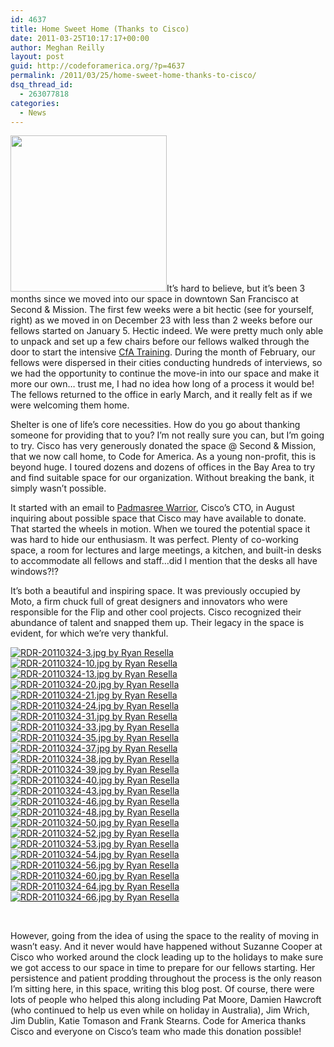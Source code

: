 ```yaml
---
id: 4637
title: Home Sweet Home (Thanks to Cisco)
date: 2011-03-25T10:17:17+00:00
author: Meghan Reilly
layout: post
guid: http://codeforamerica.org/?p=4637
permalink: /2011/03/25/home-sweet-home-thanks-to-cisco/
dsq_thread_id:
  - 263077818
categories:
  - News
---
```

<img class="alignright" src="http://codeforamerica.org/img/crushed.jpg" alt="" width="250px" />It’s hard to believe, but it’s been 3 months since we moved into our space in downtown San Francisco at Second & Mission. The first few weeks were a bit hectic (see for yourself, right) as we moved in on December 23 with less than 2 weeks before our fellows started on January 5. Hectic indeed. We were pretty much only able to unpack and set up a few chairs before our fellows walked through the door to start the intensive [CfA Training](http://codeforamerica.org/the-2011-cfa-institute/). During the month of February, our fellows were dispersed in their cities conducting hundreds of interviews, so we had the opportunity to continue the move-in into our space and make it more our own&#8230; trust me, I had no idea how long of a process it would be! The fellows returned to the office in early March, and it really felt as if we were welcoming them home.

Shelter is one of life’s core necessities. How do you go about thanking someone for providing that to you? I’m not really sure you can, but I’m going to try. Cisco has very generously donated the space @ Second & Mission, that we now call home, to Code for America. As a young non-profit, this is beyond huge. I toured dozens and dozens of offices in the Bay Area to try and find suitable space for our organization. Without breaking the bank, it simply wasn’t possible.

It started with an email to [Padmasree Warrior](http://newsroom.cisco.com/dlls/execs/warrior-padmasree.html), Cisco’s CTO, in August inquiring about possible space that Cisco may have available to donate. That started the wheels in motion. When we toured the potential space it was hard to hide our enthusiasm. It was perfect. Plenty of co-working space, a room for lectures and large meetings, a kitchen, and built-in desks to accommodate all fellows and staff&#8230;did I mention that the desks all have windows?!?

It&#8217;s both a beautiful and inspiring space. It was previously occupied by Moto, a firm chuck full of great designers and innovators who were responsible for the Flip and other cool projects. Cisco recognized their abundance of talent and snapped them up. Their legacy in the space is evident, for which we&#8217;re very thankful.

<div id="setThumbs" class="clearfix">
  <div id="setThumbs-indv5556230721_div" class="setThumbs-indv">
    <span id="photo_thumb5556230721" class="photo_container pc_s"><a class="image_link" title="RDR-20110324-3.jpg by Ryan Resella" href="http://flickr.com/photos/lastminuteracer/5556230721/in/set-72157626216945817/"><img class="pc_img" src="http://farm6.static.flickr.com/5097/5556230721_dde073435d_s.jpg" border="0" alt="RDR-20110324-3.jpg by Ryan Resella" /></a></span>
  </div>
  
  <div id="setThumbs-indv5556816744_div" class="setThumbs-indv">
    <span id="photo_thumb5556816744" class="photo_container pc_s"><a class="image_link" title="RDR-20110324-10.jpg by Ryan Resella" href="http://flickr.com/photos/lastminuteracer/5556816744/in/set-72157626216945817/"><img class="pc_img" src="http://farm6.static.flickr.com/5259/5556816744_06a87725e4_s.jpg" border="0" alt="RDR-20110324-10.jpg by Ryan Resella" /></a></span>
  </div>
  
  <div id="setThumbs-indv5556817934_div" class="setThumbs-indv">
    <span id="photo_thumb5556817934" class="photo_container pc_s"><a class="image_link" title="RDR-20110324-13.jpg by Ryan Resella" href="http://flickr.com/photos/lastminuteracer/5556817934/in/set-72157626216945817/"><img class="pc_img" src="http://farm6.static.flickr.com/5174/5556817934_a1d591eded_s.jpg" border="0" alt="RDR-20110324-13.jpg by Ryan Resella" /></a></span>
  </div>
  
  <div id="setThumbs-indv5556234127_div" class="setThumbs-indv">
    <span id="photo_thumb5556234127" class="photo_container pc_s"><a class="image_link" title="RDR-20110324-20.jpg by Ryan Resella" href="http://flickr.com/photos/lastminuteracer/5556234127/in/set-72157626216945817/"><img class="pc_img" src="http://farm6.static.flickr.com/5181/5556234127_5e5365dcf7_s.jpg" border="0" alt="RDR-20110324-20.jpg by Ryan Resella" /></a></span>
  </div>
  
  <div id="setThumbs-indv5556235159_div" class="setThumbs-indv">
    <span id="photo_thumb5556235159" class="photo_container pc_s"><a class="image_link" title="RDR-20110324-21.jpg by Ryan Resella" href="http://flickr.com/photos/lastminuteracer/5556235159/in/set-72157626216945817/"><img class="pc_img" src="http://farm6.static.flickr.com/5099/5556235159_1ae99ac66a_s.jpg" border="0" alt="RDR-20110324-21.jpg by Ryan Resella" /></a></span>
  </div>
  
  <div id="setThumbs-indv5556821366_div" class="setThumbs-indv">
    <span id="photo_thumb5556821366" class="photo_container pc_s"><a class="image_link" title="RDR-20110324-24.jpg by Ryan Resella" href="http://flickr.com/photos/lastminuteracer/5556821366/in/set-72157626216945817/"><img class="pc_img" src="http://farm6.static.flickr.com/5099/5556821366_dd11b0fe15_s.jpg" border="0" alt="RDR-20110324-24.jpg by Ryan Resella" /></a></span>
  </div>
  
  <div id="setThumbs-indv5556239009_div" class="setThumbs-indv">
    <span id="photo_thumb5556239009" class="photo_container pc_s"><a class="image_link" title="RDR-20110324-31.jpg by Ryan Resella" href="http://flickr.com/photos/lastminuteracer/5556239009/in/set-72157626216945817/"><img class="pc_img" src="http://farm6.static.flickr.com/5139/5556239009_898da4c222_s.jpg" border="0" alt="RDR-20110324-31.jpg by Ryan Resella" /></a></span>
  </div>
  
  <div id="setThumbs-indv5556824792_div" class="setThumbs-indv">
    <span id="photo_thumb5556824792" class="photo_container pc_s"><a class="image_link" title="RDR-20110324-33.jpg by Ryan Resella" href="http://flickr.com/photos/lastminuteracer/5556824792/in/set-72157626216945817/"><img class="pc_img" src="http://farm6.static.flickr.com/5188/5556824792_9d277bb34c_s.jpg" border="0" alt="RDR-20110324-33.jpg by Ryan Resella" /></a></span>
  </div>
  
  <div id="setThumbs-indv5556825868_div" class="setThumbs-indv">
    <span id="photo_thumb5556825868" class="photo_container pc_s"><a class="image_link" title="RDR-20110324-35.jpg by Ryan Resella" href="http://flickr.com/photos/lastminuteracer/5556825868/in/set-72157626216945817/"><img class="pc_img" src="http://farm6.static.flickr.com/5264/5556825868_7fa21d8935_s.jpg" border="0" alt="RDR-20110324-35.jpg by Ryan Resella" /></a></span>
  </div>
  
  <div id="setThumbs-indv5556241985_div" class="setThumbs-indv">
    <span id="photo_thumb5556241985" class="photo_container pc_s"><a class="image_link" title="RDR-20110324-37.jpg by Ryan Resella" href="http://flickr.com/photos/lastminuteracer/5556241985/in/set-72157626216945817/"><img class="pc_img" src="http://farm6.static.flickr.com/5145/5556241985_0435e2d763_s.jpg" border="0" alt="RDR-20110324-37.jpg by Ryan Resella" /></a></span>
  </div>
  
  <div id="setThumbs-indv5556827802_div" class="setThumbs-indv">
    <span id="photo_thumb5556827802" class="photo_container pc_s"><a class="image_link" title="RDR-20110324-38.jpg by Ryan Resella" href="http://flickr.com/photos/lastminuteracer/5556827802/in/set-72157626216945817/"><img class="pc_img" src="http://farm6.static.flickr.com/5132/5556827802_7b5250d361_s.jpg" border="0" alt="RDR-20110324-38.jpg by Ryan Resella" /></a></span>
  </div>
  
  <div id="setThumbs-indv5556244089_div" class="setThumbs-indv">
    <span id="photo_thumb5556244089" class="photo_container pc_s"><a class="image_link" title="RDR-20110324-39.jpg by Ryan Resella" href="http://flickr.com/photos/lastminuteracer/5556244089/in/set-72157626216945817/"><img class="pc_img" src="http://farm6.static.flickr.com/5228/5556244089_b8981d3d63_s.jpg" border="0" alt="RDR-20110324-39.jpg by Ryan Resella" /></a></span>
  </div>
  
  <div id="setThumbs-indv5556244993_div" class="setThumbs-indv">
    <span id="photo_thumb5556244993" class="photo_container pc_s"><a class="image_link" title="RDR-20110324-40.jpg by Ryan Resella" href="http://flickr.com/photos/lastminuteracer/5556244993/in/set-72157626216945817/"><img class="pc_img" src="http://farm6.static.flickr.com/5057/5556244993_6c1b81892e_s.jpg" border="0" alt="RDR-20110324-40.jpg by Ryan Resella" /></a></span>
  </div>
  
  <div id="setThumbs-indv5556830844_div" class="setThumbs-indv">
    <span id="photo_thumb5556830844" class="photo_container pc_s"><a class="image_link" title="RDR-20110324-43.jpg by Ryan Resella" href="http://flickr.com/photos/lastminuteracer/5556830844/in/set-72157626216945817/"><img class="pc_img" src="http://farm6.static.flickr.com/5016/5556830844_9acbb080dd_s.jpg" border="0" alt="RDR-20110324-43.jpg by Ryan Resella" /></a></span>
  </div>
  
  <div id="setThumbs-indv5556247045_div" class="setThumbs-indv">
    <span id="photo_thumb5556247045" class="photo_container pc_s"><a class="image_link" title="RDR-20110324-46.jpg by Ryan Resella" href="http://flickr.com/photos/lastminuteracer/5556247045/in/set-72157626216945817/"><img class="pc_img" src="http://farm6.static.flickr.com/5141/5556247045_251bae56ae_s.jpg" border="0" alt="RDR-20110324-46.jpg by Ryan Resella" /></a></span>
  </div>
  
  <div id="setThumbs-indv5556248199_div" class="setThumbs-indv">
    <span id="photo_thumb5556248199" class="photo_container pc_s"><a class="image_link" title="RDR-20110324-48.jpg by Ryan Resella" href="http://flickr.com/photos/lastminuteracer/5556248199/in/set-72157626216945817/"><img class="pc_img" src="http://farm6.static.flickr.com/5264/5556248199_dbed1e1298_s.jpg" border="0" alt="RDR-20110324-48.jpg by Ryan Resella" /></a></span>
  </div>
  
  <div id="setThumbs-indv5556249071_div" class="setThumbs-indv">
    <span id="photo_thumb5556249071" class="photo_container pc_s"><a class="image_link" title="RDR-20110324-50.jpg by Ryan Resella" href="http://flickr.com/photos/lastminuteracer/5556249071/in/set-72157626216945817/"><img class="pc_img" src="http://farm6.static.flickr.com/5184/5556249071_039d917659_s.jpg" border="0" alt="RDR-20110324-50.jpg by Ryan Resella" /></a></span>
  </div>
  
  <div id="setThumbs-indv5556835076_div" class="setThumbs-indv">
    <span id="photo_thumb5556835076" class="photo_container pc_s"><a class="image_link" title="RDR-20110324-52.jpg by Ryan Resella" href="http://flickr.com/photos/lastminuteracer/5556835076/in/set-72157626216945817/"><img class="pc_img" src="http://farm6.static.flickr.com/5252/5556835076_4a687e0fb4_s.jpg" border="0" alt="RDR-20110324-52.jpg by Ryan Resella" /></a></span>
  </div>
  
  <div id="setThumbs-indv5556251069_div" class="setThumbs-indv">
    <span id="photo_thumb5556251069" class="photo_container pc_s"><a class="image_link" title="RDR-20110324-53.jpg by Ryan Resella" href="http://flickr.com/photos/lastminuteracer/5556251069/in/set-72157626216945817/"><img class="pc_img" src="http://farm6.static.flickr.com/5014/5556251069_0b97806124_s.jpg" border="0" alt="RDR-20110324-53.jpg by Ryan Resella" /></a></span>
  </div>
  
  <div id="setThumbs-indv5556836986_div" class="setThumbs-indv">
    <span id="photo_thumb5556836986" class="photo_container pc_s"><a class="image_link" title="RDR-20110324-54.jpg by Ryan Resella" href="http://flickr.com/photos/lastminuteracer/5556836986/in/set-72157626216945817/"><img class="pc_img" src="http://farm6.static.flickr.com/5261/5556836986_7a4cc88f3d_s.jpg" border="0" alt="RDR-20110324-54.jpg by Ryan Resella" /></a></span>
  </div>
  
  <div id="setThumbs-indv5556252839_div" class="setThumbs-indv">
    <span id="photo_thumb5556252839" class="photo_container pc_s"><a class="image_link" title="RDR-20110324-56.jpg by Ryan Resella" href="http://flickr.com/photos/lastminuteracer/5556252839/in/set-72157626216945817/"><img class="pc_img" src="http://farm6.static.flickr.com/5227/5556252839_956299c863_s.jpg" border="0" alt="RDR-20110324-56.jpg by Ryan Resella" /></a></span>
  </div>
  
  <div id="setThumbs-indv5556253909_div" class="setThumbs-indv">
    <span id="photo_thumb5556253909" class="photo_container pc_s"><a class="image_link" title="RDR-20110324-60.jpg by Ryan Resella" href="http://flickr.com/photos/lastminuteracer/5556253909/in/set-72157626216945817/"><img class="pc_img" src="http://farm6.static.flickr.com/5180/5556253909_e03e3a41ca_s.jpg" border="0" alt="RDR-20110324-60.jpg by Ryan Resella" /></a></span>
  </div>
  
  <div id="setThumbs-indv5556254893_div" class="setThumbs-indv">
    <span id="photo_thumb5556254893" class="photo_container pc_s"><a class="image_link" title="RDR-20110324-64.jpg by Ryan Resella" href="http://flickr.com/photos/lastminuteracer/5556254893/in/set-72157626216945817/"><img class="pc_img" src="http://farm6.static.flickr.com/5102/5556254893_d9d75674de_s.jpg" border="0" alt="RDR-20110324-64.jpg by Ryan Resella" /></a></span>
  </div>
  
  <div id="setThumbs-indv5556840780_div" class="setThumbs-indv">
    <span id="photo_thumb5556840780" class="photo_container pc_s"><a class="image_link" title="RDR-20110324-66.jpg by Ryan Resella" href="http://flickr.com/photos/lastminuteracer/5556840780/in/set-72157626216945817/"><img class="pc_img" src="http://farm6.static.flickr.com/5029/5556840780_dd5d1ab69f_s.jpg" border="0" alt="RDR-20110324-66.jpg by Ryan Resella" /></a></span>
  </div>
  
  <p>
    &nbsp;
  </p>
</div>

However, going from the idea of using the space to the reality of moving in wasn’t easy. And it never would have happened without Suzanne Cooper at Cisco who worked around the clock leading up to the holidays to make sure we got access to our space in time to prepare for our fellows starting. Her persistence and patient prodding throughout the process is the only reason I’m sitting here, in this space, writing this blog post. Of course, there were lots of people who helped this along including Pat Moore, Damien Hawcroft (who continued to help us even while on holiday in Australia), Jim Wrich, Jim Dublin, Katie Tomason and Frank Stearns. Code for America thanks Cisco and everyone on Cisco&#8217;s team who made this donation possible!